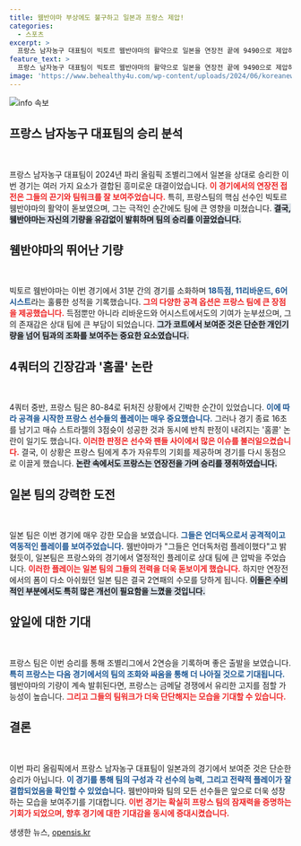 ```yaml
---
title: 웸반야마 부상에도 불구하고 일본과 프랑스 제압!
categories:
  - 스포츠
excerpt: >
  프랑스 남자농구 대표팀이 빅토르 웸반야마의 활약으로 일본을 연장전 끝에 9490으로 제압하며 조별리그 2연승을 기록했다. 홈콜 논란 속에도 웸반야마는 18득점, 11리바운드로 팀 승리를 이끌었다.
feature_text: >
  프랑스 남자농구 대표팀이 빅토르 웸반야마의 활약으로 일본을 연장전 끝에 9490으로 제압하며 조별리그 2연승을 기록했다. 홈콜 논란 속에도 웸반야마는 18득점, 11리바운드로 팀 승리를 이끌었다.
image: 'https://www.behealthy4u.com/wp-content/uploads/2024/06/koreanews.jpg'
---
```


<p><img src="https://www.behealthy4u.com/wp-content/uploads/2024/06/koreanews.jpg" alt="info 속보" /></p>

<h2 data-ke-size="size26">프랑스 남자농구 대표팀의 승리 분석</h2>

<p data-ke-size="size16">&nbsp;</p>

<p>프랑스 남자농구 대표팀이 2024년 파리 올림픽 조별리그에서 일본을 상대로 승리한 이번 경기는 여러 가지 요소가 결합된 흥미로운 대결이었습니다. <b><span style="color: #ee2323;">이 경기에서의 연장전 접전은 그들의 끈기와 팀워크를 잘 보여주었습니다.</span></b> 특히, 프랑스팀의 핵심 선수인 빅토르 웸반야마의 활약이 돋보였으며, 그는 극적인 순간에도 팀에 큰 영향을 미쳤습니다. <b><span style="background-color: #21538527;">결국, 웸반야마는 자신의 기량을 유감없이 발휘하며 팀의 승리를 이끌었습니다.</span></b></p>

<h2 data-ke-size="size26">웸반야마의 뛰어난 기량</h2>

<p data-ke-size="size16">&nbsp;</p>

<p>빅토르 웸반야마는 이번 경기에서 31분 간의 경기를 소화하며 <b><span style="color: #1a5490;">18득점, 11리바운드, 6어시스트</span></b>라는 훌륭한 성적을 기록했습니다. <b><span style="color: #ee2323;">그의 다양한 공격 옵션은 프랑스 팀에 큰 장점을 제공했습니다.</span></b> 득점뿐만 아니라 리바운드와 어시스트에서도의 기여가 눈부셨으며, 그의 존재감은 상대 팀에 큰 부담이 되었습니다. <b><span style="background-color: #21538527;">그가 코트에서 보여준 것은 단순한 개인기량을 넘어 팀과의 조화를 보여주는 중요한 요소였습니다.</span></b></p>

<h2 data-ke-size="size26">4쿼터의 긴장감과 '홈콜' 논란</h2>

<p data-ke-size="size16">&nbsp;</p>

<p>4쿼터 중반, 프랑스 팀은 80-84로 뒤처진 상황에서 긴박한 순간이 있었습니다. <b><span style="color: #1a5490;">이에 따라 공격을 시작한 프랑스 선수들의 플레이는 매우 중요했습니다.</span></b> 그러나 경기 종료 16초를 남기고 매슈 스트라젤의 3점슛이 성공한 것과 동시에 반칙 판정이 내려지는 '홈콜' 논란이 일기도 했습니다. <b><span style="color: #ee2323;">이러한 판정은 선수와 팬들 사이에서 많은 이슈를 불러일으켰습니다.</span></b> 결국, 이 상황은 프랑스 팀에게 추가 자유투의 기회를 제공하며 경기를 다시 동점으로 이끌게 했습니다. <b><span style="background-color: #21538527;">논란 속에서도 프랑스는 연장전을 가며 승리를 쟁취하였습니다.</span></b></p>

<h2 data-ke-size="size26">일본 팀의 강력한 도전</h2>

<p data-ke-size="size16">&nbsp;</p>

<p>일본 팀은 이번 경기에 매우 강한 모습을 보였습니다. <b><span style="color: #1a5490;">그들은 언더독으로서 공격적이고 역동적인 플레이를 보여주었습니다.</span></b> 웸반야마가 "그들은 언더독처럼 플레이했다"고 밝혔듯이, 일본팀은 프랑스와의 경기에서 열정적인 플레이로 상대 팀에 큰 압박을 주었습니다. <b><span style="color: #ee2323;">이러한 플레이는 일본 팀의 그들의 전력을 더욱 돋보이게 했습니다.</span></b> 하지만 연장전에서의 폼이 다소 아쉬웠던 일본 팀은 결국 2연패의 수모를 당하게 됩니다. <b><span style="background-color: #21538527;">이들은 수비적인 부분에서도 특히 많은 개선이 필요함을 느꼈을 것입니다.</span></b></p>

<h2 data-ke-size="size26">앞일에 대한 기대</h2>

<p data-ke-size="size16">&nbsp;</p>

<p>프랑스 팀은 이번 승리를 통해 조별리그에서 2연승을 기록하며 좋은 출발을 보였습니다. <b><span style="color: #1a5490;">특히 프랑스는 다음 경기에서의 팀의 조화와 싸움을 통해 더 나아질 것으로 기대됩니다.</span></b> 웸반야마의 기량이 계속 발휘된다면, 프랑스는 금메달 경쟁에서 유리한 고지를 점할 가능성이 높습니다. <b><span style="color: #ee2323;">그리고 그들의 팀워크가 더욱 단단해지는 모습을 기대할 수 있습니다.</span></b></p>

<h2 data-ke-size="size26">결론</h2>

<p data-ke-size="size16">&nbsp;</p>

<p>이번 파리 올림픽에서 프랑스 남자농구 대표팀이 일본과의 경기에서 보여준 것은 단순한 승리가 아닙니다. <b><span style="color: #1a5490;">이 경기를 통해 팀의 구성과 각 선수의 능력, 그리고 전략적 플레이가 잘 결합되었음을 확인할 수 있었습니다.</span></b> 웸반야마와 팀의 모든 선수들은 앞으로 더욱 성장하는 모습을 보여주기를 기대합니다. <b><span style="color: #ee2323;">이번 경기는 확실히 프랑스 팀의 잠재력을 증명하는 기회가 되었으며, 향후 경기에 대한 기대감을 동시에 증대시켰습니다.</span></b></p>
생생한 뉴스, <a href="https://opensis.kr" rel="dofollow">opensis.kr</a>


